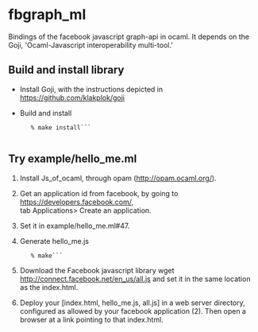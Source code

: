 fbgraph_ml
==========

Bindings of the facebook javascript graph-api in ocaml.
It depends on the Goji, 'Ocaml-Javascript interoperability multi-tool.'

Build and install library
-------------------------
- Install Goji, with the instructions depicted in
https://github.com/klakplok/goji

- Build and install <br/>
  ```% make
     % make install```


Try example/hello_me.ml
-----------------------

1. Install Js_of_ocaml, through opam (http://opam.ocaml.org/).

2. Get an application id from facebook, by going to
   https://developers.facebook.com/, <br/>
   tab Applications> Create an application.

3. Set it in example/hello_me.ml#47.

4. Generate hello_me.js <br/>
   ```% cd example
      % make```

5. Download the Facebook javascript library
   wget http://connect.facebook.net/en_us/all.js
   and set it in the same location as the index.html.

6. Deploy your [index.html, hello_me.js, all.js] in a web server directory,
   configured as allowed by your facebook application (2). Then
   open a browser at a link pointing to that index.html.
